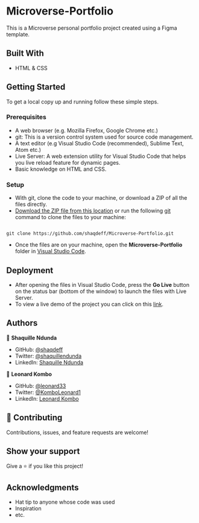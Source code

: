 # Microverse-Portfolio

This is a Microverse personal portfolio project created using a Figma template.

## Built With

- HTML & CSS

## Getting Started

To get a local copy up and running follow these simple steps.

### Prerequisites

- A web browser (e.g. Mozilla Firefox, Google Chrome etc.)
- git: This is a version control system used for source code management.
- A text editor (e.g Visual Studio Code (recommended), Sublime Text, Atom etc.)
- Live Server: A web extension utility for Visual Studio Code that helps you live reload feature for dynamic pages.
- Basic knowledge on HTML and CSS.

### Setup

- With git, clone the code to your machine, or download a ZIP of all the files directly.
- [Download the ZIP file from this location](https://github.com/shaqdeff/Microverse-Portfolio/archive/refs/heads/main.zip) or run the following [git](https://git-scm.com/) command to clone the files to your machine:

```

git clone https://github.com/shaqdeff/Microverse-Portfolio.git

```

- Once the files are on your machine, open the **Microverse-Portfolio** folder in [Visual Studio Code](https://code.visualstudio.com/download).

## Deployment

- After opening the files in Visual Studio Code, press the **Go Live** button on the status bar (bottom of the window) to launch the files with Live Server.
- To view a live demo of the project you can click on this [link](https://shaqdeff.github.io/Shaquille-Portfolio/).

## Authors

👤 **Shaquille Ndunda**

- GitHub: [@shaqdeff](https://github.com/shaqdeff)
- Twitter: [@shaquillendunda](https://twitter.com/shaquillendunda)
- LinkedIn: [Shaquille Ndunda](https://www.linkedin.com/in/shaquille-ndunda-b13a95107/)

👤 **Leonard Kombo**

- GitHub: [@leonard33](https://github.com/leonard33)
- Twitter: [@KomboLeonard1](https://twitter.com/KomboLeonard1)
- LinkedIn: [Leonard Kombo](https://www.linkedin.com/in/leonard-kombo-b14532107/)

## 🤝 Contributing

Contributions, issues, and feature requests are welcome!

## Show your support

Give a ⭐️ if you like this project!

## Acknowledgments

- Hat tip to anyone whose code was used
- Inspiration
- etc.
